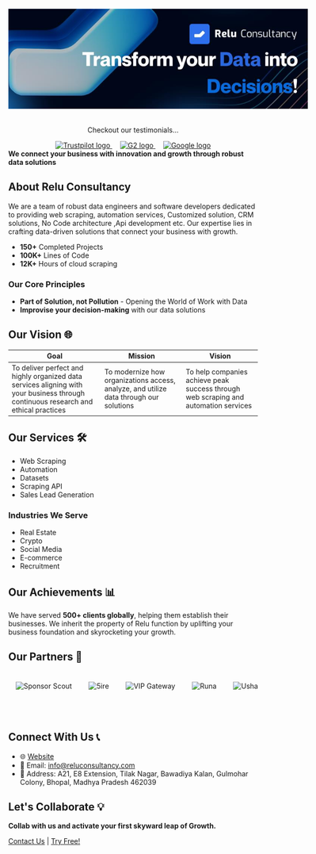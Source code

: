 <p align="center">
 <img src="image (1).jpg" alt="My Local Image" style="max-width: 120%;">
    <br />
    <br />
 <div align="center">
  <p>Checkout our testimonials...</p>
    <a href="https://www.trustpilot.com/review/reluconsultancy.com" target="_blank">
        <img src="https://cdn.prod.website-files.com/65d7787caae19304122b9284/66c86d0be116678723864726_trustpilot.webp" alt="Trustpilot logo" height="50">
    </a>
    &nbsp;&nbsp;&nbsp;
    <a href="https://www.g2.com/products/relu-consultancy/reviews" target="_blank">
        <img src="https://cdn.prod.website-files.com/65d7787caae19304122b9284/66c86d0c859a66cd2f10d63b_google.webp" alt="G2 logo" height="50">
    </a>
    &nbsp;&nbsp;&nbsp;
    <a href="https://g.co/kgs/P7VxVjB" target="_blank">
        <img src="https://cdn.prod.website-files.com/65d7787caae19304122b9284/66c86d0be9d061a47892ae0a_google-logo.webp" alt="Google logo" height="50">
    </a>
</div>
    <b>We connect your business with innovation and growth through robust data solutions</b>
</p>

## About Relu Consultancy

We are a team of robust data engineers and software developers dedicated to providing web scraping, automation services, Customized solution, CRM solutions, No Code architecture ,Api development etc. Our expertise lies in crafting data-driven solutions that connect your business with growth.

- **150+** Completed Projects
- **100K+** Lines of Code
- **12K+** Hours of cloud scraping


### Our Core Principles
- **Part of Solution, not Pollution** - Opening the World of Work with Data
- **Improvise your decision-making** with our data solutions

## Our Vision 🌐

| Goal | Mission | Vision |
|------|---------|--------|
| To deliver perfect and highly organized data services aligning with your business through continuous research and ethical practices | To modernize how organizations access, analyze, and utilize data through our solutions | To help companies achieve peak success through web scraping and automation services |


## Our Services 🛠️

- Web Scraping
- Automation
- Datasets
- Scraping API
- Sales Lead Generation

### Industries We Serve
- Real Estate
- Crypto
- Social Media
- E-commerce
- Recruitment

## Our Achievements 📊

We have served **500+ clients globally**, helping them establish their businesses. We inherit the property of Relu function by uplifting your business foundation and skyrocketing your growth.


## Our Partners 🤝

<div align="center" style="overflow-x: auto; white-space: nowrap; padding: 20px 0;">
    <img src="https://cdn.prod.website-files.com/65d7787caae19304122b9284/65f185a8ed7f3c4f5642d55f_Sponsor%20Scout.svg" height="50" alt="Sponsor Scout" style="display: inline-block; margin: 0 15px;">
    <img src="https://cdn.prod.website-files.com/65d7787caae19304122b9284/65f187be34ce1da581195124_5ire-logos-id8ZqTMdFi%201.svg" height="50" alt="5ire" style="display: inline-block; margin: 0 15px;">
    <img src="https://cdn.prod.website-files.com/65d7787caae19304122b9284/65f18828041340dd3d0981ab_traced.svg" height="50" alt="VIP Gateway" style="display: inline-block; margin: 0 15px;">
    <img src="https://cdn.prod.website-files.com/65d7787caae19304122b9284/65f18882c40d6865682fe4b4_Runa.svg" height="50" alt="Runa" style="display: inline-block; margin: 0 15px;">
    <img src="https://cdn.prod.website-files.com/65d7787caae19304122b9284/665995679ac62339ee4d9efc_usha6b6b6b.svg" height="50" alt="Usha financial" style="display: inline-block; margin: 0 15px;">
    <img src="https://cdn.prod.website-files.com/65d7787caae19304122b9284/65f1897146a008cb157971e4_Little%20Phil.svg" height="50" alt="Little Phil" style="display: inline-block; margin: 0 15px;">
    <img src="https://cdn.prod.website-files.com/65d7787caae19304122b9284/65f189955405e5863ca10082_ezie.svg" height="50" alt="EZIE" style="display: inline-block; margin: 0 15px;">
    <img src="https://cdn.prod.website-files.com/65d7787caae19304122b9284/65f189b34aa89250664c59f5_Growthub.svg" height="50" alt="Growthub" style="display: inline-block; margin: 0 15px;">
    <img src="https://cdn.prod.website-files.com/65d7787caae19304122b9284/65f189c89e2b781e66bfb22f_BrightData.svg" height="50" alt="Bright Data" style="display: inline-block; margin: 0 15px;">
    <img src="https://cdn.prod.website-files.com/65d7787caae19304122b9284/66599e6855e3347c0f85e0b2_marcutas-6b.svg" height="50" alt="Mercatus Brands" style="display: inline-block; margin: 0 15px;">
    <img src="https://cdn.prod.website-files.com/65d7787caae19304122b9284/66596b26984f15b864ec1c62_AR-6b.svg" height="50" alt="Aesthetic Record" style="display: inline-block; margin: 0 15px;">
    <img src="https://cdn.prod.website-files.com/65d7787caae19304122b9284/6607a9fc93f055261b8ec92c_BillTrim_idwQogwrDT_2%201.svg" height="50" alt="BillTrim" style="display: inline-block; margin: 0 15px;">
    <img src="https://cdn.prod.website-files.com/65d7787caae19304122b9284/6607ab3f82e6cf1ffe713a4d_Auscomp%20Computers%20Pty%20Ltd_idUNcbJfO__1%201.svg" height="50" alt="Auscomp" style="display: inline-block; margin: 0 15px;">
    <img src="https://cdn.prod.website-files.com/65d7787caae19304122b9284/6607acff93f055261b9183cf_image%204%20-%20traced.svg" height="50" alt="Enthuons" style="display: inline-block; margin: 0 15px;">
    <img src="https://cdn.prod.website-files.com/65d7787caae19304122b9284/6607ae4698a8fbb6238c2682_idshdtzPps_1711707675305%201%20-%20traced.svg" height="50" alt="Vybes" style="display: inline-block; margin: 0 15px;">
    <img src="https://cdn.prod.website-files.com/65d7787caae19304122b9284/6607b470e825fc2c60a9f7e5_idsWzIH_ZU_1711780249343%201.svg" height="50" alt="Quizlet" style="display: inline-block; margin: 0 15px;">
    <img src="https://cdn.prod.website-files.com/65d7787caae19304122b9284/660a583b90a05eb56f02e1ca_rightclick-logo%20(3).svg" height="50" alt="Right Click" style="display: inline-block; margin: 0 15px;">
</div>

## Connect With Us 📞

- 🌐 [Website](https://www.reluconsultancy.com/)
- 📧 Email: info@reluconsultancy.com
- 📍 Address: A21, E8 Extension, Tilak Nagar, Bawadiya Kalan, Gulmohar Colony, Bhopal, Madhya Pradesh 462039

## Let's Collaborate 💡

**Collab with us and activate your first skyward leap of Growth.**

[Contact Us](https://www.reluconsultancy.com/contact) | [Try Free!](https://www.reluconsultancy.com/)
